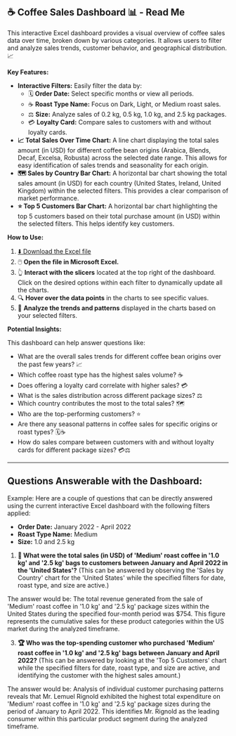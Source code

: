 ## ☕ Coffee Sales Dashboard 📊 - Read Me

This interactive Excel dashboard provides a visual overview of coffee sales data over time, broken down by various categories. It allows users to filter and analyze sales trends, customer behavior, and geographical distribution. 📈

**Key Features:**

* **Interactive Filters:** Easily filter the data by:
    * 🗓️ **Order Date:** Select specific months or view all periods.
    * ☕ **Roast Type Name:** Focus on Dark, Light, or Medium roast sales.
    * ⚖️ **Size:** Analyze sales of 0.2 kg, 0.5 kg, 1.0 kg, and 2.5 kg packages.
    * 💳 **Loyalty Card:** Compare sales to customers with and without loyalty cards.
* **📈 Total Sales Over Time Chart:** A line chart displaying the total sales amount (in USD) for different coffee bean origins (Arabica, Blends, Decaf, Excelsa, Robusta) across the selected date range. This allows for easy identification of sales trends and seasonality for each origin.
* **🗺️ Sales by Country Bar Chart:** A horizontal bar chart showing the total sales amount (in USD) for each country (United States, Ireland, United Kingdom) within the selected filters. This provides a clear comparison of market performance.
* **⭐ Top 5 Customers Bar Chart:** A horizontal bar chart highlighting the top 5 customers based on their total purchase amount (in USD) within the selected filters. This helps identify key customers.

**How to Use:**

1.  [⬇️ Download the Excel file](Coffee-Project.xlsx)
2.  🖱️ **Open the file in Microsoft Excel.**
3.  👆 **Interact with the slicers** located at the top right of the dashboard. Click on the desired options within each filter to dynamically update all the charts.
4.  🔍 **Hover over the data points** in the charts to see specific values.
5.  🧐 **Analyze the trends and patterns** displayed in the charts based on your selected filters.

**Potential Insights:**

This dashboard can help answer questions like:

* What are the overall sales trends for different coffee bean origins over the past few years? 📈
* Which coffee roast type has the highest sales volume? ☕
* Does offering a loyalty card correlate with higher sales? 💳
* What is the sales distribution across different package sizes? ⚖️
* Which country contributes the most to the total sales? 🗺️
* Who are the top-performing customers? ⭐
* Are there any seasonal patterns in coffee sales for specific origins or roast types? 🗓️☕
* How do sales compare between customers with and without loyalty cards for different package sizes? 💳⚖️

---

## Questions Answerable with the Dashboard:

Example: Here are a couple of questions that can be directly answered using the current interactive Excel dashboard with the following filters applied:

* **Order Date:** January 2022 - April 2022
* **Roast Type Name:** Medium
* **Size:** 1.0 and 2.5 kg

1.  **🤔 What were the total sales (in USD) of 'Medium' roast coffee in '1.0 kg' and '2.5 kg' bags to customers between January and April 2022 in the 'United States'?** (This can be answered by observing the 'Sales by Country' chart for the 'United States' while the specified filters for date, roast type, and size are active.)

The answer would be: The total revenue generated from the sale of 'Medium' roast coffee in '1.0 kg' and '2.5 kg' package sizes within the United States during the specified four-month period was \$754. This figure represents the cumulative sales for these product categories within the US market during the analyzed timeframe.

3.  **🏆 Who was the top-spending customer who purchased 'Medium' roast coffee in '1.0 kg' and '2.5 kg' bags between January and April 2022?** (This can be answered by looking at the 'Top 5 Customers' chart while the specified filters for date, roast type, and size are active, and identifying the customer with the highest sales amount.)

The answer would be: Analysis of individual customer purchasing patterns reveals that Mr. Lemuel Rignold exhibited the highest total expenditure on 'Medium' roast coffee in '1.0 kg' and '2.5 kg' package sizes during the period of January to April 2022. This identifies Mr. Rignold as the leading consumer within this particular product segment during the analyzed timeframe.
